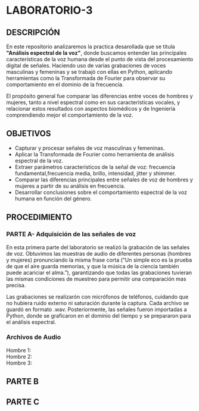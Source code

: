 # LABORATORIO-3
## DESCRIPCIÓN 
En este repositorio analizaremos la practica desarollada que se titula **"Análisis espectral de la voz"**, donde buscamos entender las principales características de la voz humana desde el punto de vista del procesamiento digital de señales. Haciendo uso de varias grabaciones de voces masculinas y femeninas y se trabajó con ellas en Python, aplicando herramientas como la Transformada de Fourier para observar su comportamiento en el dominio de la frecuencia.

El propósito general fue comparar las diferencias entre voces de hombres y mujeres, tanto a nivel espectral como en sus características vocales, y relacionar estos resultados con aspectos biomédicos y de Ingeniería comprendiendo mejor el comportamiento de la voz.

## OBJETIVOS
- Capturar y procesar señales de voz masculinas y femeninas.<br>
- Aplicar la Transformada de Fourier como herramienta de análisis espectral de la voz.<br>
- Extraer parámetros característicos de la señal de voz: frecuencia fundamental,frecuencia media, brillo, intensidad, jitter y shimmer.<br>
- Comparar las diferencias principales entre señales de voz de hombres y mujeres a partir de su análisis en frecuencia.<br>
- Desarrollar conclusiones sobre el comportamiento espectral de la voz humana
en función del género. <br>

## PROCEDIMIENTO
### PARTE A- Adquisición de las señales de voz
En esta primera parte del laboratorio se realizó la grabación de las señales de voz. Obtuvimos las muestras de audio de diferentes personas (hombres y mujeres) pronunciando la misma frase corta ("Un simple eco es la prueba de que el aire guarda memorias, y que la música de la ciencia también puede acariciar el alma.”), garantizando que todas las grabaciones tuvieran las mismas condiciones de muestreo para permitir una comparación mas precisa.<br>

Las grabaciones se realizarón con micrófonos de teléfonos, cuidando que no hubiera ruido externo ni saturación durante la captura. Cada archivo se guardó en formato .wav. Posteriormente, las señales fueron importadas a Python, donde se graficaron en el dominio del tiempo y se prepararon para el análisis espectral.<br>

### Archivos de Audio
Hombre 1: <br>
Hombre 2: <br>
Hombre 3: <br>




## PARTE B
## PARTE C
